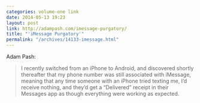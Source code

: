 ```yaml
---
categories: volume-one link
date: 2014-05-13 19:23
layout: post
link: http://adampash.com/imessage-purgatory/
title: "'iMessage Purgatory'"
permalink: "/archives/14133-imessage.html"
---
```



Adam Pash: 

> I recently switched from an iPhone to Android, and discovered shortly thereafter that my phone number was still associated with iMessage, meaning that any time someone with an iPhone tried texting me, I’d receive nothing, and they’d get a “Delivered” receipt in their Messages app as though everything were working as expected.
